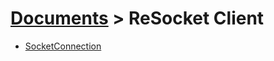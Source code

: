 # [Documents](https://github.com/Tidominer/ReSocket/blob/main/Documents/Documents.md) > ReSocket Client
<ul>
  <li> <a href="https://github.com/Tidominer/ReSocket/blob/main/Documents/ReSocketClient/SocketConnection.md">SocketConnection</a> </li>
</ul>
